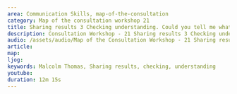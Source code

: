 ```yaml
---
area: Communication Skills, map-of-the-consultation
category: Map of the consultation workshop 21
title: Sharing results 3 Checking understanding. Could you tell me what you were able to get out of today's consultation?
description: Consultation Workshop - 21 Sharing results 3 Checking understanding. Could you tell me what you were able to get out of today's consultation?
audio: /assets/audio/Map of the Consultation Workshop - 21 Sharing results 3. Checking understanding_Could you tell me what you were able to get out of today's consultation - MQ.mp3
article: 
map:
ljog:  
keywords: Malcolm Thomas, Sharing results, checking, understanding
youtube: 
duration: 12m 15s
--- 
```

